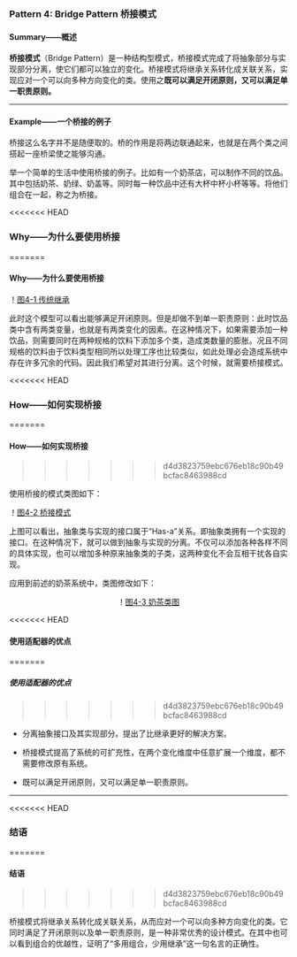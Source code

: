### Pattern 4: Bridge Pattern  桥接模式

#### Summary——概述

**桥接模式**（Bridge Pattern）是一种结构型模式，桥接模式完成了将抽象部分与实现部分分离，使它们都可以独立的变化。桥接模式将继承关系转化成关联关系，实现应对一个可以向多种方向变化的类。使用之**既可以满足开闭原则，又可以满足单一职责原则。**

---

#### Example——一个桥接的例子

桥接这么名字并不是随便取的。桥的作用是将两边联通起来，也就是在两个类之间搭起一座桥梁使之能够沟通。

举一个简单的生活中使用桥接的例子。比如有一个奶茶店，可以制作不同的饮品。其中包括奶茶、奶绿、奶盖等。同时每一种饮品中还有大杯中杯小杯等等。将他们组合在一起，称之为桥接。

<<<<<<< HEAD
### Why——为什么要使用桥接
=======
#### Why——为什么要使用桥接

！[图4-1 传统继承](https://raw.githubusercontent.com/Jannchie/Software-Design-Pattern-Note/master/Pattern%204%20Bridge%20Pattern/4-1.png)

</center>

此时这个模型可以看出能够满足开闭原则。但是却做不到单一职责原则：此时饮品类中含有两类变量，也就是有两类变化的因素。在这种情况下，如果需要添加一种饮品，则需要同时在两种规格的饮料下添加多个类，造成类数量的膨胀。况且不同规格的饮料由于饮料类型相同所以处理工序也比较类似，如此处理必会造成系统中存在许多冗余的代码。因此我们希望对其进行分离。这个时候，就需要桥接模式。

<<<<<<< HEAD
### How——如何实现桥接
=======
#### How——如何实现桥接
>>>>>>> d4d3823759ebc676eb18c90b49bcfac8463988cd

使用桥接的模式类图如下：

！[图4-2 桥接模式](https://raw.githubusercontent.com/Jannchie/Software-Design-Pattern-Note/master/Pattern%204%20Bridge%20Pattern/4-2.png)

上图可以看出，抽象类与实现的接口属于“Has-a”关系。即抽象类拥有一个实现的接口。在这种情况下，就可以做到抽象与实现的分离。不仅可以添加各种各样不同的具体实现，也可以增加多种原来抽象类的子类，这两种变化不会互相干扰各自实现。

应用到前述的奶茶系统中，类图修改如下：

<center>

！[图4-3 奶茶类图](https://raw.githubusercontent.com/Jannchie/Software-Design-Pattern-Note/master/Pattern%204%20Bridge%20Pattern/4-3.png)

</center>

<<<<<<< HEAD
#### 使用适配器的优点
=======
##### 使用适配器的优点
>>>>>>> d4d3823759ebc676eb18c90b49bcfac8463988cd

- 分离抽象接口及其实现部分。提出了比继承更好的解决方案。

- 桥接模式提高了系统的可扩充性，在两个变化维度中任意扩展一个维度，都不需要修改原有系统。

- 既可以满足开闭原则，又可以满足单一职责原则。

---

<<<<<<< HEAD
### 结语
=======
#### 结语
>>>>>>> d4d3823759ebc676eb18c90b49bcfac8463988cd

桥接模式将继承关系转化成关联关系，从而应对一个可以向多种方向变化的类。它同时满足了开闭原则以及单一职责原则，是一种非常优秀的设计模式。在其中也可以看到组合的优越性，证明了“多用组合，少用继承”这一句名言的正确性。